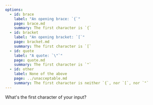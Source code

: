 ```yaml
---
options:
  - id: brace
    label: "An opening brace: `{`"
    page: brace.md
    summary: The first character is `{`
  - id: bracket
    label: "An opening bracket: `[`"
    page: bracket.md
    summary: The first character is `[`
  - id: quote
    label: "A quote: `\"`"
    page: quote.md
    summary: The first character is `"`
  - id: other
    label: None of the above
    page: ../unacceptable.md
    summary: The first character is neither `{`, nor `[`, nor `"`
---
```


What's the first character of your input?